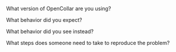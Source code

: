 What version of OpenCollar are you using?

What behavior did you expect?

What behavior did you see instead?

What steps does someone need to take to reproduce the problem?
